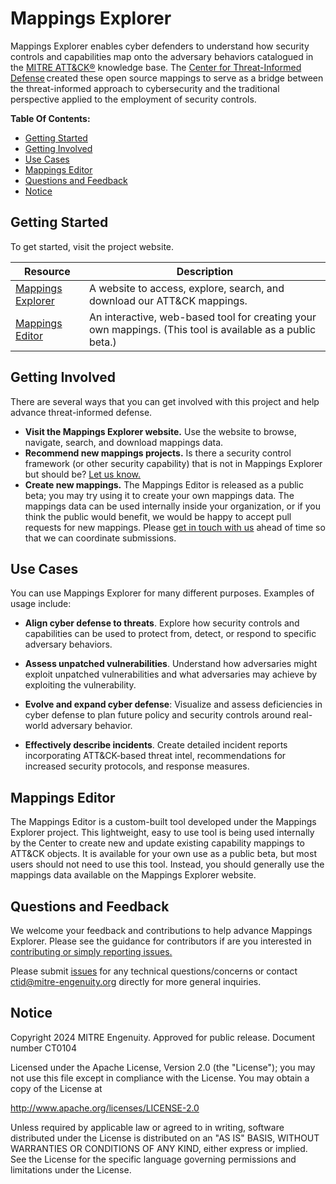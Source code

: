 # Mappings Explorer

Mappings Explorer enables cyber defenders to understand how security controls
and capabilities map onto the adversary behaviors catalogued in the [MITRE ATT&CK®](https://attack.mitre.org/)
knowledge base. The [Center for Threat-Informed Defense](https://mitre-engenuity.org/cybersecurity/center-for-threat-informed-defense/) created these open source
mappings to serve as a bridge between the threat-informed approach to cybersecurity
and the traditional perspective applied to the employment of security controls.

**Table Of Contents:**

- [Getting Started](#getting-started)
- [Getting Involved](#getting-involved)
- [Use Cases](#use-cases)
- [Mappings Editor](#mappings-editor)
- [Questions and Feedback](#questions-and-feedback)
- [Notice](#notice)

## Getting Started

To get started, visit the project website.

| Resource                                                                                     | Description                                                                                               |
| -------------------------------------------------------------------------------------------- | --------------------------------------------------------------------------------------------------------- |
| [Mappings Explorer](https://center-for-threat-informed-defense.github.io/mappings-explorer/) | A website to access, explore, search, and download our ATT&CK mappings.                                   |
| [Mappings Editor](https://center-for-threat-informed-defense.github.io/mappings-editor)      | An interactive, web-based tool for creating your own mappings. (This tool is available as a public beta.) |

## Getting Involved

There are several ways that you can get involved with this project and help
advance threat-informed defense.

- **Visit the Mappings Explorer website.** Use the website to browse, navigate, search,
  and download mappings data.
- **Recommend new mappings projects.** Is there a security control framework (or other
  security capability) that is not in Mappings Explorer but should be? [Let us
  know.](mailto:ctid@mitre-engenuity.org?subject=Mappings%20Explorer%20framework%20request)
- **Create new mappings.** The Mappings Editor is released as a public beta; you may try
  using it to create your own mappings data. The mappings data can be used internally
  inside your organization, or if you think the public would benefit, we would be happy
  to accept pull requests for new mappings. Please [get in touch with
  us]((mailto:ctid@mitre-engenuity.org?subject=Mappings%20Explorer%20framework%20submission))
  ahead of time so that we can coordinate submissions.

## Use Cases

You can use Mappings Explorer for many different purposes. Examples of usage include:

- **Align cyber defense to threats**. Explore how security controls and capabilities can be used to protect from, detect, or
    respond to specific adversary behaviors.​

- **Assess unpatched vulnerabilities​**. Understand how adversaries might exploit unpatched vulnerabilities and what adversaries
  may achieve by exploiting the vulnerability.​

- **Evolve and expand cyber defense​**: Visualize and assess deficiencies in cyber defense to plan future policy and security
  controls around real-world adversary behavior.​

- **Effectively describe incidents​**. Create detailed incident reports incorporating ATT&CK-based threat intel, recommendations
  for increased security protocols, and response measures.​

## Mappings Editor

The Mappings Editor is a custom-built tool developed under the Mappings Explorer
project. This lightweight, easy to use tool is being used internally by the Center to
create new and update existing capability mappings to ATT&CK objects. It is available
for your own use as a public beta, but most users should not need to use this tool.
Instead, you should generally use the mappings data available on the Mappings Explorer
website.

## Questions and Feedback

We welcome your feedback and contributions to help advance Mappings Explorer.
Please see the guidance for contributors if are you interested in
[contributing or simply reporting issues.](/CONTRIBUTING.md)

Please submit [issues](https://github.com/center-for-threat-informed-defense/mappings-explorer/issues) for
any technical questions/concerns or contact
[ctid@mitre-engenuity.org](mailto:ctid@mitre-engenuity.org?subject=Question%20about%20Mappings%20Explorer)
directly for more general inquiries.

## Notice

Copyright 2024 MITRE Engenuity. Approved for public release. Document number CT0104

Licensed under the Apache License, Version 2.0 (the "License"); you may not use this
file except in compliance with the License. You may obtain a copy of the License at

http://www.apache.org/licenses/LICENSE-2.0

Unless required by applicable law or agreed to in writing, software distributed under
the License is distributed on an "AS IS" BASIS, WITHOUT WARRANTIES OR CONDITIONS OF ANY
KIND, either express or implied. See the License for the specific language governing
permissions and limitations under the License.
